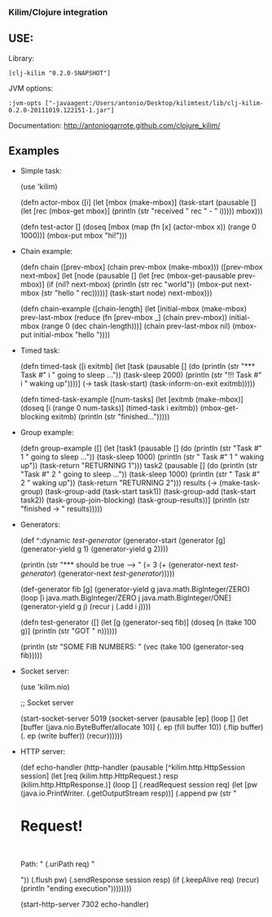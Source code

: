 ### Kilim/Clojure integration

## USE:

Library:

    [clj-kilim "0.2.0-SNAPSHOT"]

JVM options:

    :jvm-opts ["-javaagent:/Users/antonio/Desktop/kilimtest/lib/clj-kilim-0.2.0-20111019.122151-1.jar"]

Documentation: http://antoniogarrote.github.com/clojure_kilim/

## Examples

 - Simple task:

    (use 'kilim)

    (defn actor-mbox
      ([i] (let [mbox (make-mbox)]
             (task-start (pausable [] (let [rec (mbox-get mbox)]
                                        (println (str "received " rec " - " i)))))
             mbox)))
     
    (defn test-actor []
      (doseq [mbox (map (fn [x] (actor-mbox x)) (range 0 1000))]
        (mbox-put  mbox "hi!")))

  - Chain example:

    (defn chain
      ([prev-mbox]
         (chain prev-mbox (make-mbox)))
      ([prev-mbox next-mbox]
         (let [node (pausable []
                              (let [rec (mbox-get-pausable prev-mbox)]
                                (if (nil? next-mbox)
                                  (println (str rec "world"))
                                  (mbox-put next-mbox (str "hello " rec)))))]
           (task-start node)
           next-mbox)))
     
    (defn chain-example
      ([chain-length]
         (let [initial-mbox (make-mbox)
               prev-last-mbox (reduce (fn [prev-mbox _] (chain prev-mbox))
                                      initial-mbox
                                      (range 0 (dec chain-length)))]
           (chain prev-last-mbox nil)
           (mbox-put initial-mbox "hello "))))

  - Timed task:

    (defn timed-task
      ([i exitmb]
         (let [task (pausable [] (do (println (str "*** Task #" i " going to sleep ..."))
                                     (task-sleep 2000)
                                     (println (str "!!! Task #" i " waking up"))))]
           (-> task (task-start) (task-inform-on-exit  exitmb)))))
     
    (defn timed-task-example
      ([num-tasks]
         (let [exitmb (make-mbox)]
           (doseq [i (range 0 num-tasks)]
             (timed-task i exitmb))
           (mbox-get-blocking exitmb)
           (println (str "finished...")))))

  - Group example:

    (defn group-example
      ([]
         (let [task1 (pausable [] (do (println (str "Task #" 1 " going to sleep ..."))
                                      (task-sleep 1000)
                                      (println (str "           Task #" 1 " waking up"))
                                      (task-return "RETURNING 1")))
               task2 (pausable [] (do (println (str "Task #" 2 " going to sleep ..."))
                                      (task-sleep 1000)
                                      (println (str "           Task #" 2 " waking up"))
                                      (task-return "RETURNING 2")))
               results (-> (make-task-group)
                           (task-group-add (task-start task1))
                           (task-group-add (task-start task2))
                           (task-group-join-blocking)
                           (task-group-results))]
           (println (str "finished -> " results)))))

  - Generators:

    (def ^:dynamic *test-generator* (generator-start  (generator [g] (generator-yield g 1) (generator-yield g 2))))
     
    (println (str "*** should be true --> "
                  (= 3 (+ (generator-next *test-generator*)
                          (generator-next *test-generator*)))))
     
     
    (def-generator fib [g]
      (generator-yield g java.math.BigInteger/ZERO)
      (loop [i java.math.BigInteger/ZERO
             j java.math.BigInteger/ONE]
        (generator-yield g j)
        (recur j (.add i j))))
     
    (defn test-generator
      ([] (let [g (generator-seq fib)]
            (doseq [n (take 100 g)]
              (println (str "GOT " n))))))
     
    (println (str "SOME FIB NUMBERS: " (vec (take 100 (generator-seq fib)))))

 - Socket server:

    (use 'kilim.nio)
     
    ;; Socket server
     
    (start-socket-server 5019
                         (socket-server (pausable [ep]
                                                  (loop []
                                                    (let [buffer (java.nio.ByteBuffer/allocate 10)]
                                                      (. ep (fill buffer 10))
                                                      (.flip buffer)
                                                      (. ep (write buffer))
                                                      (recur))))))

 - HTTP server:

    (def echo-handler
      (http-handler (pausable [^kilim.http.HttpSession session]
                              (let [req (kilim.http.HttpRequest.)
                                    resp (kilim.http.HttpResponse.)]
                                (loop []
                                  (.readRequest session req)
                                  (let [pw (java.io.PrintWriter. (.getOutputStream resp))]
                                    (.append pw (str "<html><body><h1>Request!</h1> <br/> <p>Path: " (.uriPath req) "</p></body></html>"))
                                    (.flush pw)
                                    (.sendResponse session resp)
                                    (if (.keepAlive req)
                                      (recur)
                                      (println "ending execution"))))))))
     
    (start-http-server 7302  echo-handler)



